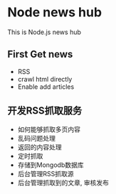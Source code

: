 Node news hub
======

This is Node.js news hub



## First Get news

* RSS
* crawl html directly
* Enable add articles


## 开发RSS抓取服务

* 如何能够抓取多页内容
* 乱码问题处理
* 返回的内容处理
* 定时抓取
* 存储到Mongodb数据库
* 后台管理RSS抓取源
* 后台管理抓取到的文章, 审核发布